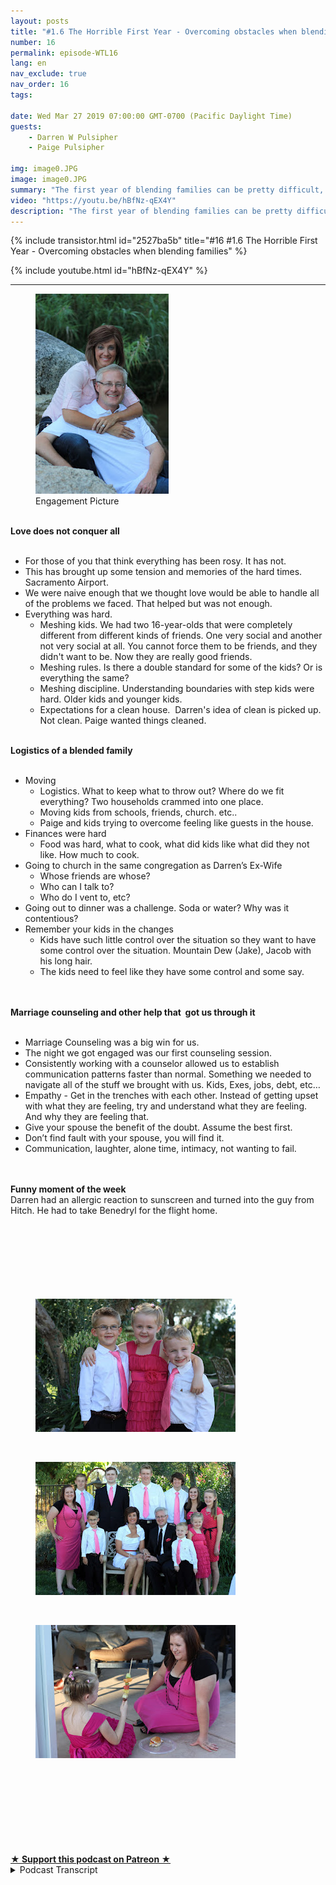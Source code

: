 ```yaml
---
layout: posts
title: "#1.6 The Horrible First Year - Overcoming obstacles when blending families"
number: 16
permalink: episode-WTL16
lang: en
nav_exclude: true
nav_order: 16
tags:

date: Wed Mar 27 2019 07:00:00 GMT-0700 (Pacific Daylight Time)
guests:
    - Darren W Pulsipher
    - Paige Pulsipher

img: image0.JPG
image: image0.JPG
summary: "The first year of blending families can be pretty difficult, downright horrible. In this episode, we talk about the challenges of throwing two families together and how we dealt with the obstacles we ran into."
video: "https://youtu.be/hBfNz-qEX4Y"
description: "The first year of blending families can be pretty difficult, downright horrible. In this episode, we talk about the challenges of throwing two families together and how we dealt with the obstacles we ran into."
---
```


<div>
{% include transistor.html id="2527ba5b" title="#16 #1.6 The Horrible First Year - Overcoming obstacles when blending families" %}

{% include youtube.html id="hBfNz-qEX4Y" %}
</div>

---

<html><head></head><body><div><figure data-trix-attachment="{&quot;contentType&quot;:&quot;image&quot;,&quot;height&quot;:320,&quot;url&quot;:&quot;https://4.bp.blogspot.com/-HHpXa7xRwVE/XJsDwHtHJEI/AAAAAAAEyYg/O4jzztoRJ54Fg1VTb0MdSvMVcZzDTHxLwCLcBGAs/s320/IMG_0524.JPG&quot;,&quot;width&quot;:213}" data-trix-content-type="image" data-trix-attributes="{&quot;caption&quot;:&quot;Engagement Picture&quot;}" class="attachment attachment--preview"><img src="./image0.JPG" width="213" height="320"><figcaption class="attachment__caption attachment__caption--edited">Engagement Picture</figcaption></figure></div><div><br></div><div><strong>Love does not conquer all<br></strong><br></div><ul><li>For those of you that think everything has been rosy. It has not.</li><li>This has brought up some tension and memories of the hard times. Sacramento Airport.</li><li>We were naive enough that we thought love would be able to handle all of the problems we faced. That helped but was not enough.</li><li>Everything was hard.<ul><li>Meshing kids. We had two 16-year-olds that were completely different from different kinds of friends. One very social and another not very social at all. You cannot force them to be friends, and they didn't want to be. Now they are really good friends.</li><li>Meshing rules. Is there a double standard for some of the kids? Or is everything the same?</li><li>Meshing discipline. Understanding boundaries with step kids were hard. Older kids and younger kids.</li><li>Expectations for a clean house.&nbsp; Darren's idea of clean is picked up. Not clean. Paige wanted things cleaned.</li></ul></li></ul><div><strong><br>Logistics of a blended family<br></strong><br></div><ul><li>Moving<ul><li>Logistics. What to keep what to throw out? Where do we fit everything? Two households crammed into one place.</li><li>Moving kids from schools, friends, church. etc..</li><li>Paige and kids trying to overcome feeling like guests in the house.</li></ul></li><li>Finances were hard<ul><li>Food was hard, what to cook, what did kids like what did they not like. How much to cook.</li></ul></li><li>Going to church in the same congregation as Darren’s Ex-Wife<ul><li>Whose friends are whose?&nbsp;</li><li>Who can I talk to?&nbsp;</li><li>Who do I vent to, etc?</li></ul></li><li>Going out to dinner was a challenge. Soda or water? Why was it contentious?</li><li>Remember your kids in the changes<ul><li>Kids have such little control over the situation so they want to have some control over the situation. Mountain Dew (Jake), Jacob with his long hair.</li><li>The kids need to feel like they have some control and some say.&nbsp;</li></ul></li></ul><div><br></div><div><strong><br>Marriage counseling and other help that&nbsp; got us through it<br></strong><br></div><ul><li>Marriage Counseling was a big win for us.</li><li>The night we got engaged was our first counseling session.</li><li>Consistently working with a counselor allowed us to establish communication patterns faster than normal. Something we needed to navigate all of the stuff we brought with us. Kids, Exes, jobs, debt, etc…</li><li>Empathy - Get in the trenches with each other. Instead of getting upset with what they are feeling, try and understand what they are feeling. And why they are feeling that.</li><li>Give your spouse the benefit of the doubt. Assume the best first.</li><li>Don’t find fault with your spouse, you will find it.</li><li>Communication, laughter, alone time, intimacy, not wanting to fail.</li></ul><div><br></div><div><strong><br>Funny moment of the week</strong></div><div>Darren had an allergic reaction to sunscreen and turned into the guy from Hitch. He had to take Benedryl for the flight home.</div><div><br></div><div><br></div><div>&nbsp;</div><div><br></div><div>&nbsp;</div><div><br></div><div>&nbsp;</div><div><figure data-trix-attachment="{&quot;contentType&quot;:&quot;image&quot;,&quot;height&quot;:213,&quot;url&quot;:&quot;https://4.bp.blogspot.com/-qZf9WaB-hz8/XJsFucagJyI/AAAAAAAEyY8/63qMY9BCXzQWrPQN-KvTcyK-rZ8JWAxnwCLcBGAs/s320/IMG_0952.JPG&quot;,&quot;width&quot;:320}" data-trix-content-type="image" class="attachment attachment--preview"><img src="./image1.JPG" width="320" height="213"><figcaption class="attachment__caption"></figcaption></figure></div><div>&nbsp;</div><div><figure data-trix-attachment="{&quot;contentType&quot;:&quot;image&quot;,&quot;height&quot;:213,&quot;url&quot;:&quot;https://4.bp.blogspot.com/-a4-wTlJBJ_o/XJsFuVRbkzI/AAAAAAAEyZA/_sdqYJ7Zpv4EfBRDJv45Ku_TvwUlFUeXgCLcBGAs/s320/IMG_0961.JPG&quot;,&quot;width&quot;:320}" data-trix-content-type="image" class="attachment attachment--preview"><img src="./image2.JPG" width="320" height="213"><figcaption class="attachment__caption"></figcaption></figure></div><div>&nbsp;</div><div><figure data-trix-attachment="{&quot;contentType&quot;:&quot;image&quot;,&quot;height&quot;:213,&quot;url&quot;:&quot;https://4.bp.blogspot.com/-enLjICqbtik/XJsFunRUnQI/AAAAAAAEyZE/eXIU-fSL-WMT2512_es8Wxh-4pCNj0z6gCLcBGAs/s320/IMG_1184.JPG&quot;,&quot;width&quot;:320}" data-trix-content-type="image" class="attachment attachment--preview"><img src="./image3.JPG" width="320" height="213"><figcaption class="attachment__caption"></figcaption></figure></div><div>&nbsp;</div><div><br></div><div>&nbsp;</div><div><br></div><div><br></div><div><br></div><div><br><br></div>
<strong>
  <a href="https://www.patreon.com/wheresthelemonade" target="_donate" rel="payment" title="★ Support this podcast on Patreon ★">★ Support this podcast on Patreon ★</a>
</strong></body></html>

<details>
<summary> Podcast Transcript </summary>

<p></p>

</details>
